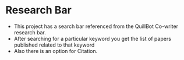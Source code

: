 # Research Bar 
- This project has a search bar referenced from the QuillBot Co-writer research bar.
- After searching for a particular keyword you get the list of papers published related to that keyword
- Also there is an option for Citation.
